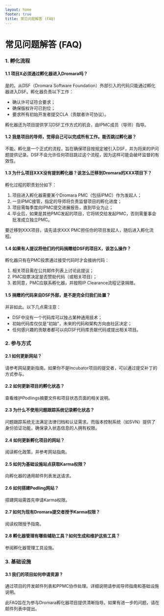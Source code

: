 ```yaml
---
layout: home
footer: true
title: 常见问题解答 (FAQ)
---
```


# 常见问题解答 (FAQ)

### 1. 孵化流程

#### 1.1 项目X必须通过孵化器进入Dromara吗？
是的。从DSF（Dromara Software Foundation）外部引入的代码只能通过孵化器进入DSF。孵化器负责以下工作：
* 确认许可证符合要求；
* 确保版权许可已到位；
* 要求所有初始开发者提交CLA（贡献者许可协议）。

孵化器还为项目提供学习DSF工作方式的机会，由IPMC成员（导师）指导。

#### 1.2 我是项目的导师，觉得自己可以完成所有工作。能否跳过孵化器？
不能。孵化是一个正式的流程，旨在确保项目按规定被引入DSF，并为将来的IP问题提供记录。DSF不会允许任何项目跳过这个流程，因为这样可能会破坏监督的有效性。

#### 1.3 为什么项目XXX没有提到孵化器？该怎么迁移到Dromara的XXX项目下？
孵化过程的职责划分如下：
1. 项目进入孵化器需要某个Dromara PMC（包括IPMC）作为发起人；
2. 一旦IPMC接管，指定的导师将负责监督项目的孵化进度；
3. 项目需每季度向IPMC提交进展报告，直到毕业为止；
4. 毕业后，如果是其他PMC发起的项目，它将转交给发起PMC，否则需董事会批准成立独立PMC。

要迁移到XXX项目，请先请求XXX PMC担任你的项目发起人，随后进入孵化流程。

#### 1.4 如果有人提议将他们的代码捐赠给DSF的项目X，该怎么操作？
孵化器只有在PMC投票通过接受代码时才会接纳代码：
1. 相关项目需在公共邮件列表上讨论此提议；
2. PMC投票决定是否赞助代码（或相关项目）；
3. 若同意，PMC应联系孵化器，并按照IP Clearance流程记录捐赠。

#### 1.5 捐赠的代码来自DSF外部，是不是完全归我们处置？
并非如此。以下几点需注意：
* DSF中没有一个代码库可以独占某种通用技术；
* 初始代码库仅仅是“初始”，未来的代码和架构方向由社区决定；
* 任何感兴趣的贡献者都可以向DSF代码库贡献代码或提出相关项目。

### 2. 参与方式

#### 2.1 如何更新网站？
请参考网站更新指南。如果你不是Incubator项目的提交者，可以通过提交补丁的方式参与。

#### 2.2 如何更新项目的孵化状态？
查看维护Podlings摘要文件和项目状态页面的相关说明。

#### 2.3 为什么不使用问题跟踪系统记录孵化状态？
问题跟踪系统无法满足法律归档和认证需求。而版本控制系统（如SVN）提供了身份验证功能，确保录入状态信息的人拥有权限。

#### 2.4 如何更新孵化项目的网站？
阅读孵化政策，并参考网站指南。

#### 2.5 如何为基础设施站点获取Karma权限？
向孵化器的通用邮件列表发送请求。

#### 2.6 如何搭建Podling网站？
搭建网站需首先申请Karma权限。

#### 2.7 如何为现有Dromara提交者授予Karma权限？
阅读权限授予指南。

#### 2.8 孵化器管理有哪些辅助工具？如何生成和维护这些工具？
参阅孵化器管理工具设施。

### 3. 基础设施

#### 3.1 我们的项目如何申请资源？
通过项目的开发邮件列表和PPMC协作处理。详细说明请参阅导师指南和基础设施说明。

此FAQ旨在为参与Dromara孵化器项目提供清晰指导。如果有进一步的问题，请在邮件列表中提出。
